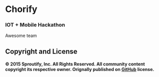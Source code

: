 # Chorify

### IOT + Mobile Hackathon

Awesome team
 ## Copyright and License

#### © 2015 Sproutify, Inc. All Rights Reserved. All community content copyright its respective owner. Orignally published on [GitHub](https://github.com/tdeck/chorify) license.